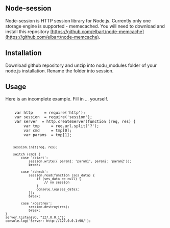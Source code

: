 ## Node-session

Node-session is HTTP session library for Node.js. Currently only one storage engine is supported - memecached. You will need 
to download and install this repository [https://github.com/elbart/node-memcache](https://github.com/elbart/node-memcache).

## Installation

Download github repository and unzip into nodu_modules folder of your node.js installation. Rename the folder into session.

## Usage

Here is an incomplete example. Fill in ... yourself.

<code>
	var http 	 = require('http');
	var session  = require('session');
	var server  = http.createServer(function (req, res) {
		var tmp 	= req.url.split('?');
		var cmd    	= tmp[0];
		var params 	= tmp[1];
		
		session.init(req, res);
		
		switch (cmd) {
			case '/start':
				session.write({ param1: 'param1', param2: 'param2'});
				break;
				
			case '/check':
				session.read(function (ses_data) {
					if (ses_data == null) {
						// no session
					}
					console.log(ses_data);
				});
				break;
			
			case '/destroy':
				session.destroy(res);
				break;
	}
	server.listen(90, "127.0.0.1");
	console.log('Server: http://127.0.0.1:90/');
</code>